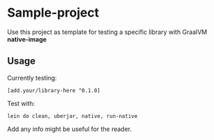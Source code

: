 # Sample-project

Use this project as template for testing a specific library with GraalVM **native-image**

## Usage

Currently testing:

    [add.your/library-here "0.1.0]

Test with:

    lein do clean, uberjar, native, run-native


Add any info might be useful for the reader.

